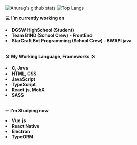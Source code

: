 ![Anurag's github stats](https://github-readme-stats.vercel.app/api?username=yiyb0603&count_private=true&show_icons=true&theme=vue)
![Top Langs](https://github-readme-stats.vercel.app/api/top-langs/?username=yiyb0603&hide=c,java)
<br />

💻 <b>I’m currently working on</b>
  <li> <b>DGSW HighSchool (Student)</b> </li>
  <li> <b>Team B1ND (School Crew) - FrontEnd</b> </li>
  <li> <b>StarCraft Bot Programming (School Crew) - BWAPI java </b> </li>
  <br />
  
🛠 <b>My Working Language, Frameworks</b> 🛠
  <li><b>C, Java</b></li>
  <li><b>HTML, CSS</b></li>
  <li><b>JavaScript</b></li>
  <li><b>TypeScript</b></li>
  <li><b>React.js, MobX</b></li>
  <li><b>SASS</b></li>
  <br />
  
✏ <b>I'm Studying now</b>
  <li> <b>Vue.js</b> </li>
  <li> <b>React Native</b> </li>
  <li> <b>Electron</b> </li>
  <li> <b>TypeORM</b> </li>
